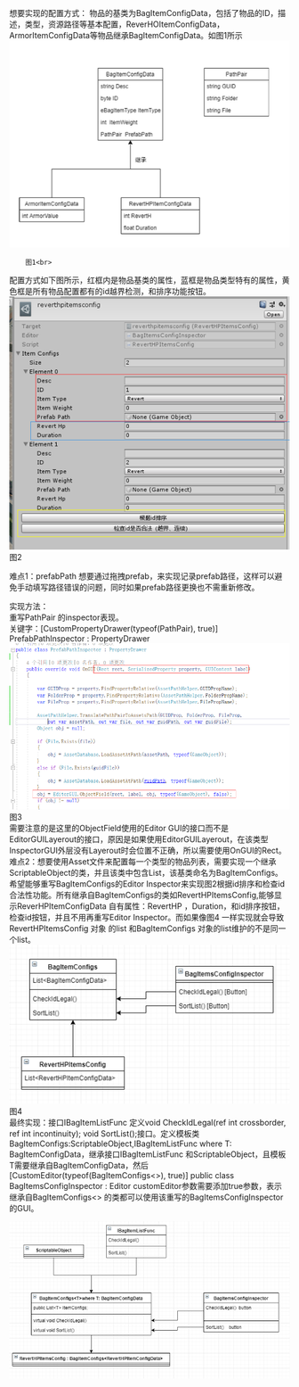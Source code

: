 想要实现的配置方式：
物品的基类为BagItemConfigData，包括了物品的ID，描述，类型，资源路径等基本配置，ReverHOItemConfigData，ArmorItemConfigData等物品继承BagItemConfigData。如图1所示
 ![image](https://github.com/yangfan-sudo/BagItemConfig/blob/master/Image/clipboard.png)

		图1<br>
配置方式如下图所示，红框内是物品基类的属性，蓝框是物品类型特有的属性，黄色框是所有物品配置都有的id越界检测，和排序功能按钮。<br>
![image](https://github.com/yangfan-sudo/BagItemConfig/blob/master/Image/clipboard2.png)
		图2<br>

难点1：prefabPath 想要通过拖拽prefab，来实现记录prefab路径，这样可以避免手动填写路径错误的问题，同时如果prefab路径更换也不需重新修改。<br>

实现方法：<br>
重写PathPair 的inspector表现。<br>
关键字：[CustomPropertyDrawer(typeof(PathPair), true)]<br>
PrefabPathInspector : PropertyDrawer<br>
![image](https://github.com/yangfan-sudo/BagItemConfig/blob/master/Image/clipboard3.png)
		图3<br>
需要注意的是这里的ObjectField使用的Editor GUI的接口而不是EditorGUILayerout的接口，原因是如果使用EditorGUILayerout，在该类型InspectorGUI外层没有Layerout时会位置不正确，所以需要使用OnGUI的Rect。<br>
难点2：想要使用Asset文件来配置每一个类型的物品列表，需要实现一个继承ScriptableObject的类，并且该类中包含List<BagItemConfigData>，该基类命名为BagItemConfigs。<br>
希望能够重写BagItemConfigs的Editor Inspector来实现图2根据id排序和检查id合法性功能。所有继承自BagItemConfigs的类如RevertHPItemsConfig,能够显示ReverHPItemConfigData 自有属性：RevertHP ，Duration，和id排序按钮，检查id按钮，并且不用再重写Editor Inspector。而如果像图4 一样实现就会导致RevertHPItemsConfig 对象 的list 和BagItemConfigs 对象的list维护的不是同一个list。<br>
![image](https://github.com/yangfan-sudo/BagItemConfig/blob/master/Image/clipboard4.png)
		图4<br>
最终实现：接口IBagItemListFunc 定义void CheckIdLegal(ref int crossborder, ref int incontinuity);
    void SortList();接口。定义模板类BagItemConfigs<T>:ScriptableObject,IBagItemListFunc where T: BagItemConfigData，继承接口IBagItemListFunc 和ScriptableObject，且模板T需要继承自BagItemConfigData，然后[CustomEditor(typeof(BagItemConfigs<>), true)]
public class BagItemsConfigInspector : Editor  customEditor参数需要添加true参数，表示继承自BagItemConfigs<> 的类都可以使用该重写的BagItemsConfigInspector 的GUI。<br>

![image](https://github.com/yangfan-sudo/BagItemConfig/blob/master/Image/clipboard5.png)
